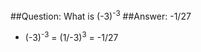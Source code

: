 ##Question: What is (-3)<sup>-3</sup>
##Answer: -1/27
<ul>
	<li>
		<p>
			(-3)<sup>-3</sup> = (1/-3)<sup>3</sup> = -1/27 
		</p>
	</li>
</ul>

